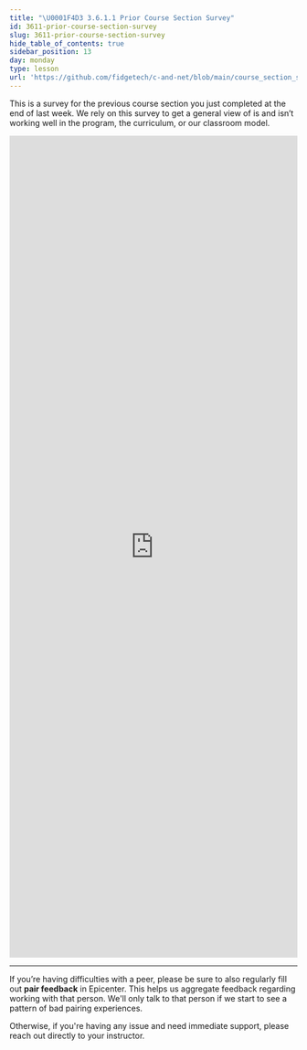 ```yaml
---
title: "\U0001F4D3 3.6.1.1 Prior Course Section Survey"
id: 3611-prior-course-section-survey
slug: 3611-prior-course-section-survey
hide_table_of_contents: true
sidebar_position: 13
day: monday
type: lesson
url: 'https://github.com/fidgetech/c-and-net/blob/main/course_section_survey.md'
---
```


This is a survey for the previous course section you just completed at the end of last week. We rely on this survey to get a general view of is and isn’t working well in the program, the curriculum, or our classroom model.

<iframe src="https://docs.google.com/forms/d/e/1FAIpQLScCiqTGNRhjwjyGrMYuJiUvpgT2zj-qP6BXUqCPA-DoSWct4g/viewform?embedded=true" width="100%" height="1439" frameborder="0" marginheight="0" marginwidth="0">Loading…</iframe>

<hr />

If you’re having difficulties with a peer, please be sure to also regularly fill out **pair feedback** in Epicenter. This helps us aggregate feedback regarding working with that person. We'll only talk to that person if we start to see a pattern of bad pairing experiences. 

Otherwise, if you're having any issue and need immediate support, please reach out directly to your instructor. 
